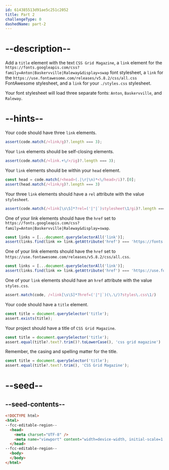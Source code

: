 ```yaml
---
id: 614385513d91ae5c251c2052
title: Part 2
challengeType: 0
dashedName: part-2
---
```


# --description--

Add a `title` element with the text `CSS Grid Magazine`, a `link` element for the `https://fonts.googleapis.com/css?family=Anton|Baskervville|Raleway&display=swap` font stylesheet, a `link` for the `https://use.fontawesome.com/releases/v5.8.2/css/all.css` FontAwesome stylesheet, and a `link` for your `./styles.css` stylesheet.

Your font stylesheet will load three separate fonts: `Anton`, `Baskervville`, and `Raleway`.

# --hints--

Your code should have three `link` elements.

```js
assert(code.match(/<link/g)?.length === 3);
```

Your `link` elements should be self-closing elements.

```js
assert(code.match(/<link.+\/>/ig)?.length === 3);
```

Your `link` elements should be within your `head` element.

```js
const head = code.match(/<head>(.|\r|\n)*<\/head>/i)?.[0];
assert(head.match(/<link/g)?.length === 3)
```

Your three `link` elements should have a `rel` attribute with the value `stylesheet`.

```js
assert(code.match(/<link[\s\S]*?rel=('|"|`)stylesheet\1/gi)?.length === 3);
```

One of your link elements should have the `href` set to `https://fonts.googleapis.com/css?family=Anton|Baskervville|Raleway&display=swap`.

```js
const links = [...document.querySelectorAll('link')];
assert(links.find(link => link.getAttribute('href') === 'https://fonts.googleapis.com/css?family=Anton|Baskervville|Raleway&display=swap'));
```

One of your link elements should have the `href` set to `https://use.fontawesome.com/releases/v5.8.2/css/all.css`.

```js
const links = [...document.querySelectorAll('link')];
assert(links.find(link => link.getAttribute('href') === 'https://use.fontawesome.com/releases/v5.8.2/css/all.css'));
```

One of your `link` elements should have an `href` attribute with the value `styles.css`.

```js
assert.match(code, /<link[\s\S]*?href=('|"|`)(\.\/)?styles\.css\1/)
```

Your code should have a `title` element.

```js
const title = document.querySelector('title');
assert.exists(title);
```

Your project should have a title of `CSS Grid Magazine`.

```js
const title = document.querySelector('title');
assert.equal(title?.text?.trim()?.toLowerCase(), 'css grid magazine')
```

Remember, the casing and spelling matter for the title.

```js
const title = document.querySelector('title');
assert.equal(title?.text?.trim(), 'CSS Grid Magazine');
```

# --seed--

## --seed-contents--

```html
<!DOCTYPE html>
<html>
--fcc-editable-region--
  <head>
    <meta charset="UTF-8" />
    <meta name="viewport" content="width=device-width, initial-scale=1.0" />
  </head>
--fcc-editable-region--
  <body>
  </body>
</html>
```

```css

```
